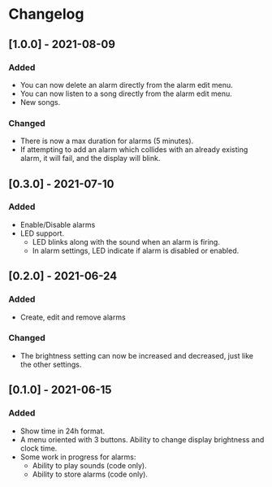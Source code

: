 # Changelog

## [1.0.0] - 2021-08-09
### Added
- You can now delete an alarm directly from the alarm edit menu.
- You can now listen to a song directly from the alarm edit menu.
- New songs.
### Changed
- There is now a max duration for alarms (5 minutes).
- If attempting to add an alarm which collides with an already existing alarm,
  it will fail, and the display will blink.

## [0.3.0] - 2021-07-10
### Added
- Enable/Disable alarms
- LED support.
  - LED blinks along with the sound when an alarm is firing.
  - In alarm settings, LED indicate if alarm is disabled or enabled.

## [0.2.0] - 2021-06-24
### Added
- Create, edit and remove alarms
### Changed
- The brightness setting can now be increased and decreased, just like the other
  settings.

## [0.1.0] - 2021-06-15
### Added
- Show time in 24h format.
- A menu oriented with 3 buttons. Ability to change display brightness and
  clock time.
- Some work in progress for alarms:
  - Ability to play sounds (code only).
  - Ability to store alarms (code only).
